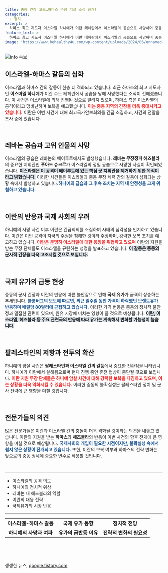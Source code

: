 ```yaml
---
title: 중동 긴장 고조…하마스 수장 피살 소식 공개!
categories:
  - 정치
excerpt: >
  하마스 최고 지도자 이스마일 하니예가 이란 테헤란에서 이스라엘의 공습으로 사망하며 중동 긴장이 고조되고 있다. 이스라엘은 헤즈볼라 핵심 지휘관도 제거, 유가는 급등세를 기록 중이다. 전운이 감도는 상황 속 보복과 반격이 예고되고 있다.
feature_text: >
  하마스 최고 지도자 이스마일 하니예가 이란 테헤란에서 이스라엘의 공습으로 사망하며 중동 긴장이 고조되고 있다. 이스라엘은 헤즈볼라 핵심 지휘관도 제거, 유가는 급등세를 기록 중이다. 전운이 감도는 상황 속 보복과 반격이 예고되고 있다.
image: 'https://www.behealthy4u.com/wp-content/uploads/2024/06/unnamed-file.png'
---
```


<p><img src="https://www.behealthy4u.com/wp-content/uploads/2024/06/unnamed-file.png" alt="info 속보" /></p>

<h2 data-ke-size="size26">이스라엘-하마스 갈등의 심화</h2>

<p data-ke-size="size16">이스라엘과 하마스 간의 갈등이 한층 더 격화되고 있습니다. 최근 하마스의 최고 지도자인 <b>이스마일 하니예</b>가 이란 수도 테헤란에서 공습을 당해 사망했다는 소식이 전해졌습니다. 이 사건은 이스라엘에 의해 진행된 것으로 알려져 있으며, 하마스 측은 이스라엘의 공격이라고 맹비난하며 보복을 예고했습니다. <b><span style="color: #ee2323;">이는 중동 지역의 긴장을 더욱 증대시키고 있습니다.</span></b> 이란은 이번 사건에 대해 최고국가안보회의를 긴급 소집하고, 사건의 전말을 조사 중에 있습니다.</p>

<p data-ke-size="size16">&nbsp;</p>

<h2 data-ke-size="size26">레바논 공습과 고위 인물의 사망</h2>

<p data-ke-size="size16">이스라엘의 공습은 레바논의 베이루트에서도 발생했습니다. <b>레바논 무장정파 헤즈볼라</b>의 중요한 지휘관인 <b>푸아드 슈크르</b>가 이스라엘의 정밀 공습으로 사망한 사실이 확인되었습니다. <b><span style="background-color: #21538527;">이스라엘은 이 공격이 베이루트에 있는 핵심 군 지휘관을 제거하기 위한 목적이라고 밝혔습니다.</span></b> 이러한 사건들은 이스라엘과 중동 무장 세력 간의 갈등이 심화되는 상황 속에서 발생하고 있습니다.<b><span style="color: #1a5490;">하니예의 급습과 그 후속 조치는 지역 내 안정성을 크게 위협하고 있습니다.</span></b></p>

<p data-ke-size="size16">&nbsp;</p>

<h2 data-ke-size="size26">이란의 반응과 국제 사회의 우려</h2>

<p data-ke-size="size16">하니예의 사망 사건 이후 이란은 긴급회의를 소집하며 사태의 심각성을 인지하고 있습니다. 이란은 이번 공격이 자국의 주권을 침해한 것이라 주장하며, 강력한 보복 조치를 예고하고 있습니다. <b><span style="color: #ee2323;">이란은 분명히 이스라엘에 대한 응징을 위협하고 있으며</span></b> 이란의 지원을 받는 무장 단체들도 이스라엘을 규탄하는 성명을 발표하고 있습니다. <b><span style="background-color: #21538527;">이 갈등은 중동의 군사적 긴장을 더욱 고조시킬 것으로 보입니다.</span></b></p>

<p data-ke-size="size16">&nbsp;</p>

<h2 data-ke-size="size26">국제 유가의 급등 현상</h2>

<p data-ke-size="size16">중동의 군사 긴장과 이란의 반응에 따른 불안감으로 인해 <b>국제 유가</b>가 급격히 상승하는 추세입니다. <b><span style="color: #1a5490;">블룸버그의 보도에 따르면, 최근 일주일 동안 가격이 하락했던 브렌트유가 반등하며 배럴당 80달러에 근접하고 있습니다.</span></b> 이러한 가격 변동은 중동의 정치적 불안정과 밀접한 관련이 있으며, 원유 시장에 미치는 영향이 클 것으로 예상됩니다. <b><span style="background-color: #21538527;">이란, 이스라엘, 헤즈볼라 등 주요 관련국의 반응에 따라 유가는 계속해서 변화할 가능성이 높습니다.</span></b></p>

<p data-ke-size="size16">&nbsp;</p>

<h2 data-ke-size="size26">팔레스타인의 저항과 전투의 확산</h2>

<p data-ke-size="size16">하니예의 암살 사건은 <b>팔레스타인과 이스라엘 간의 갈등</b>에서 중요한 전환점을 나타냅니다. 하니예가 이란에서 살해됨으로써 현재 진행 중인 휴전 협상이 중단될 것으로 보입니다. <b><span style="color: #ee2323;">이란 지원 무장 단체들은 하니예 암살 사건에 대해 강력한 보복을 다짐하고 있으며, 이는 상황을 더욱 악화시킬 수 있습니다.</span></b> 이러한 중동의 불확실성은 팔레스타인 정치 및 군사 전략에 큰 영향을 미칠 것입니다.</p>

<p data-ke-size="size16">&nbsp;</p>

<h2 data-ke-size="size26">전문가들의 의견</h2>

<p data-ke-size="size16">많은 전문가들은 이란과 이스라엘 간의 충돌이 더욱 격화될 것이라는 의견을 내놓고 있습니다. 이란의 지원을 받는 <b>하마스</b>와 <b>헤즈볼라</b>의 반응이 이번 사건의 향후 전개에 큰 영향을 미칠 것으로 예상됩니다. <b><span style="color: #1a5490;">국제사회의 개입이 필요한 시점이지만, 불확실성 속에서 쉽지 않은 상황이 전개되고 있습니다.</span></b> 또한, 이란의 보복 여부와 하마스의 전략 변화는 앞으로의 중동 정세에 중요한 변수로 작용할 것입니다.</p>

<p data-ke-size="size16">&nbsp;</p>

<hr>

<ul>
    <li>이스라엘의 공격 의도</li>
    <li>하니예의 정치적 위상</li>
    <li>레바논 내 헤즈볼라의 역할</li>
    <li>이란의 대응 전략</li>
    <li>국제유가의 시장 반응</li>
</ul>

<hr>

<table style="width: 100%; border-collapse: collapse;">
    <tr>
        <td style="text-align: center; height: 17px;"><b>이스라엘-하마스 갈등</b></td>
        <td style="text-align: center; height: 17px;"><b>국제 유가 동향</b></td>
        <td style="text-align: center; height: 17px;"><b>정치적 전망</b></td>
    </tr>
    <tr>
        <td style="text-align: center; height: 17px;"><b>하니예의 사망과 여파</b></td>
        <td style="text-align: center; height: 17px;"><b>유가의 급반등 이유</b></td>
        <td style="text-align: center; height: 17px;"><b>전략적 변화의 필요성</b></td>
    </tr>
</table>

<p data-ke-size="size16">&nbsp;</p>

<p data-ke-size="size16">&nbsp;</p>
생생한 뉴스, <a href="https://qoogle.tistory.com" rel="dofollow">qoogle.tistory.com</a>


